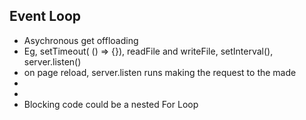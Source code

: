 ## Event Loop
- Asychronous get offloading
- Eg, setTimeout( () => {}), readFile and writeFile, setInterval(), server.listen()
- on page reload, server.listen runs making the request to the made
- 
- 
- Blocking code could be a nested For Loop